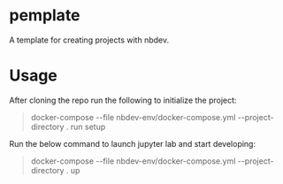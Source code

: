 # pemplate
A template for creating projects with nbdev.

# Usage
After cloning the repo run the following to initialize the project:
> docker-compose --file nbdev-env/docker-compose.yml --project-directory . run setup


Run the below command to launch jupyter lab and start developing:
> docker-compose --file nbdev-env/docker-compose.yml --project-directory . up
